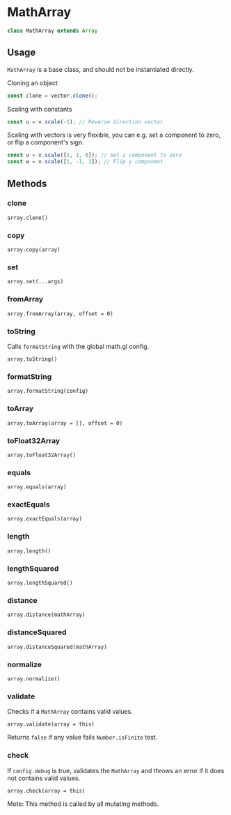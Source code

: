 # MathArray

```js
class MathArray extends Array
```

## Usage

`MathArray` is a base class, and should not be instantiated directly.

Cloning an object
```js
const clone = vector.clone();
```


Scaling with constants
```js
const u = v.scale(-1); // Reverse direction vector
```

Scaling with vectors is very flexible, you can e.g. set a component to zero, or flip a component's sign.
```js
const u = v.scale([1, 1, 0]); // Set z component to zero
const w = v.scale([1, -1, 1]); // Flip y component
```



## Methods

### clone

`array.clone()`


### copy

`array.copy(array)`


### set

`array.set(...args)`


### fromArray

`array.fromArray(array, offset = 0)`


### toString

Calls `formatString` with the global math.gl config.

`array.toString()`

### formatString

`array.formatString(config)`


### toArray

`array.toArray(array = [], offset = 0)`


### toFloat32Array

`array.toFloat32Array()`


### equals

`array.equals(array)`


### exactEquals

`array.exactEquals(array)`


### length

`array.length()`


### lengthSquared

`array.lengthSquared()`


### distance

`array.distance(mathArray)`


### distanceSquared

`array.distanceSquared(mathArray)`


### normalize

`array.normalize()`


### validate

Checks if a `MathArray` contains valid values.

`array.validate(array = this)`

Returns `false` if any value fails `Number.isFinite` test.


### check

If `config.debug` is true, validates the `MathArray` and throws an error if it does not contains valid values.

`array.check(array = this)`

Mote: This method is called by all mutating methods.
